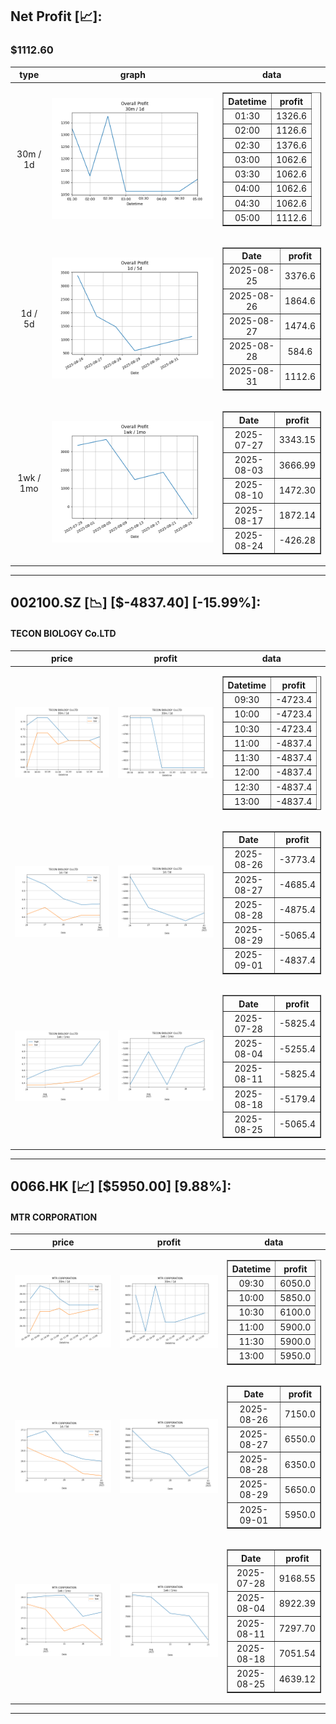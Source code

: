 ## Net Profit [📈]:
### $1112.60
|type|graph|data|
|:---:|:---:|:---:|
|30m / 1d|![net_profit](image/overall_30m-1d.png)|<table border="1" class="dataframe"> <thead> <tr style="text-align: center;"> <th>Datetime</th> <th>profit</th> </tr> </thead> <tbody> <tr> <td>01:30</td> <td>1326.6</td> </tr> <tr> <td>02:00</td> <td>1126.6</td> </tr> <tr> <td>02:30</td> <td>1376.6</td> </tr> <tr> <td>03:00</td> <td>1062.6</td> </tr> <tr> <td>03:30</td> <td>1062.6</td> </tr> <tr> <td>04:00</td> <td>1062.6</td> </tr> <tr> <td>04:30</td> <td>1062.6</td> </tr> <tr> <td>05:00</td> <td>1112.6</td> </tr> </tbody></table>|
|1d / 5d|![net_profit](image/overall_1d-5d.png)|<table border="1" class="dataframe"> <thead> <tr style="text-align: center;"> <th>Date</th> <th>profit</th> </tr> </thead> <tbody> <tr> <td>2025-08-25</td> <td>3376.6</td> </tr> <tr> <td>2025-08-26</td> <td>1864.6</td> </tr> <tr> <td>2025-08-27</td> <td>1474.6</td> </tr> <tr> <td>2025-08-28</td> <td>584.6</td> </tr> <tr> <td>2025-08-31</td> <td>1112.6</td> </tr> </tbody></table>|
|1wk / 1mo|![net_profit](image/overall_1wk-1mo.png)|<table border="1" class="dataframe"> <thead> <tr style="text-align: center;"> <th>Date</th> <th>profit</th> </tr> </thead> <tbody> <tr> <td>2025-07-27</td> <td>3343.15</td> </tr> <tr> <td>2025-08-03</td> <td>3666.99</td> </tr> <tr> <td>2025-08-10</td> <td>1472.30</td> </tr> <tr> <td>2025-08-17</td> <td>1872.14</td> </tr> <tr> <td>2025-08-24</td> <td>-426.28</td> </tr> </tbody></table>|
---
## 002100.SZ [📉] [$-4837.40] [-15.99%]:
#### TECON BIOLOGY Co.LTD
|price|profit|data|
|:---:|:---:|:---:|
|![price](image/002100.SZ_30m-1d_price.png)|![profit](image/002100.SZ_30m-1d_profit.png)|<table border="1" class="dataframe"> <thead> <tr style="text-align: center;"> <th>Datetime</th> <th>profit</th> </tr> </thead> <tbody> <tr> <td>09:30</td> <td>-4723.4</td> </tr> <tr> <td>10:00</td> <td>-4723.4</td> </tr> <tr> <td>10:30</td> <td>-4723.4</td> </tr> <tr> <td>11:00</td> <td>-4837.4</td> </tr> <tr> <td>11:30</td> <td>-4837.4</td> </tr> <tr> <td>12:00</td> <td>-4837.4</td> </tr> <tr> <td>12:30</td> <td>-4837.4</td> </tr> <tr> <td>13:00</td> <td>-4837.4</td> </tr> </tbody></table>|
|![price](image/002100.SZ_1d-5d_price.png)|![profit](image/002100.SZ_1d-5d_profit.png)|<table border="1" class="dataframe"> <thead> <tr style="text-align: center;"> <th>Date</th> <th>profit</th> </tr> </thead> <tbody> <tr> <td>2025-08-26</td> <td>-3773.4</td> </tr> <tr> <td>2025-08-27</td> <td>-4685.4</td> </tr> <tr> <td>2025-08-28</td> <td>-4875.4</td> </tr> <tr> <td>2025-08-29</td> <td>-5065.4</td> </tr> <tr> <td>2025-09-01</td> <td>-4837.4</td> </tr> </tbody></table>|
|![price](image/002100.SZ_1wk-1mo_price.png)|![profit](image/002100.SZ_1wk-1mo_profit.png)|<table border="1" class="dataframe"> <thead> <tr style="text-align: center;"> <th>Date</th> <th>profit</th> </tr> </thead> <tbody> <tr> <td>2025-07-28</td> <td>-5825.4</td> </tr> <tr> <td>2025-08-04</td> <td>-5255.4</td> </tr> <tr> <td>2025-08-11</td> <td>-5825.4</td> </tr> <tr> <td>2025-08-18</td> <td>-5179.4</td> </tr> <tr> <td>2025-08-25</td> <td>-5065.4</td> </tr> </tbody></table>|
---
## 0066.HK [📈] [$5950.00] [9.88%]:
#### MTR CORPORATION
|price|profit|data|
|:---:|:---:|:---:|
|![price](image/0066.HK_30m-1d_price.png)|![profit](image/0066.HK_30m-1d_profit.png)|<table border="1" class="dataframe"> <thead> <tr style="text-align: center;"> <th>Datetime</th> <th>profit</th> </tr> </thead> <tbody> <tr> <td>09:30</td> <td>6050.0</td> </tr> <tr> <td>10:00</td> <td>5850.0</td> </tr> <tr> <td>10:30</td> <td>6100.0</td> </tr> <tr> <td>11:00</td> <td>5900.0</td> </tr> <tr> <td>11:30</td> <td>5900.0</td> </tr> <tr> <td>13:00</td> <td>5950.0</td> </tr> </tbody></table>|
|![price](image/0066.HK_1d-5d_price.png)|![profit](image/0066.HK_1d-5d_profit.png)|<table border="1" class="dataframe"> <thead> <tr style="text-align: center;"> <th>Date</th> <th>profit</th> </tr> </thead> <tbody> <tr> <td>2025-08-26</td> <td>7150.0</td> </tr> <tr> <td>2025-08-27</td> <td>6550.0</td> </tr> <tr> <td>2025-08-28</td> <td>6350.0</td> </tr> <tr> <td>2025-08-29</td> <td>5650.0</td> </tr> <tr> <td>2025-09-01</td> <td>5950.0</td> </tr> </tbody></table>|
|![price](image/0066.HK_1wk-1mo_price.png)|![profit](image/0066.HK_1wk-1mo_profit.png)|<table border="1" class="dataframe"> <thead> <tr style="text-align: center;"> <th>Date</th> <th>profit</th> </tr> </thead> <tbody> <tr> <td>2025-07-28</td> <td>9168.55</td> </tr> <tr> <td>2025-08-04</td> <td>8922.39</td> </tr> <tr> <td>2025-08-11</td> <td>7297.70</td> </tr> <tr> <td>2025-08-18</td> <td>7051.54</td> </tr> <tr> <td>2025-08-25</td> <td>4639.12</td> </tr> </tbody></table>|
---
